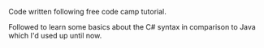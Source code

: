 Code written following free code camp tutorial.

Followed to learn some basics about the C# syntax in comparison to Java which I'd used up until now.
